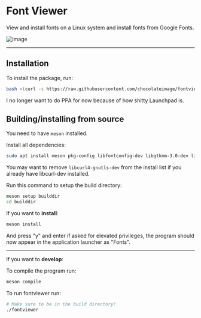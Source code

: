 # Font Viewer
View and install fonts on a Linux system and install fonts from Google Fonts.

![image](https://github.com/user-attachments/assets/2f94ce10-39b7-46c3-bc9b-fecb54ee9207)


---


## Installation

To install the package, run:
```bash
bash <(curl -s https://raw.githubusercontent.com/chocolateimage/fontviewer/refs/heads/main/install.sh)
```

I no longer want to do PPA for now because of how shitty Launchpad is.


## Building/installing from source
You need to have `meson` installed.

Install all dependencies:
```bash
sudo apt install meson pkg-config libfontconfig-dev libgtkmm-3.0-dev libjson-glib-dev libcurl4-gnutls-dev
```
You may want to remove `libcurl4-gnutls-dev` from the install list if you already have libcurl-dev installed.

Run this command to setup the build directory:
```bash
meson setup builddir
cd builddir
```

If you want to **install**:
```bash
meson install
```
And press "y" and enter if asked for elevated privileges, the program should now appear in the application launcher as "Fonts".

---

If you want to **develop**:

To compile the program run:
```bash
meson compile
```

To run fontviewer run:
```bash
# Make sure to be in the build directory!
./fontviewer
```
